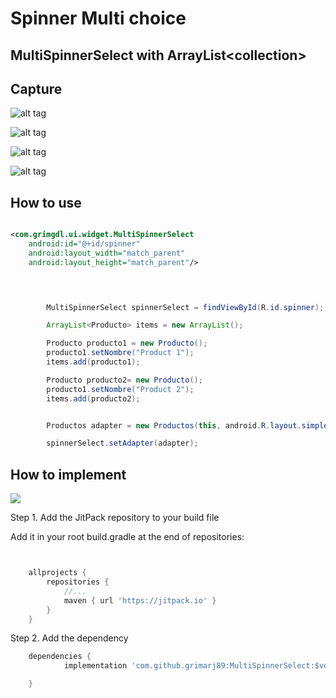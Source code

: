 # Spinner Multi choice




## MultiSpinnerSelect with ArrayList&lt;collection>






## Capture

![alt tag](https://cloud.githubusercontent.com/assets/4397770/9688649/32270ea4-52f6-11e5-872f-8e4e87fb6052.png)

![alt tag](https://cloud.githubusercontent.com/assets/4397770/9688322/139dae04-52f4-11e5-8cac-f6981114e232.png)

![alt tag](https://cloud.githubusercontent.com/assets/4397770/9688323/13a7b1e2-52f4-11e5-863e-e261dc2b3b26.png)

![alt tag](https://cloud.githubusercontent.com/assets/4397770/9688321/1382d9f8-52f4-11e5-976c-407fafdbe622.png)



## How to use


```xml

<com.grimgdl.ui.widget.MultiSpinnerSelect
    android:id="@+id/spinner"
    android:layout_width="match_parent"
    android:layout_height="match_parent"/>
    


```


```java


        MultiSpinnerSelect spinnerSelect = findViewById(R.id.spinner);

        ArrayList<Producto> items = new ArrayList();

        Producto producto1 = new Producto();
        producto1.setNombre("Product 1");
        items.add(producto1);

        Producto producto2= new Producto();
        producto1.setNombre("Product 2");
        items.add(producto2);


        Productos adapter = new Productos(this, android.R.layout.simple_list_item_2, items);

        spinnerSelect.setAdapter(adapter);


```







## How to implement
[![](https://jitpack.io/v/grimarj89/MultiSpinnerSelect.svg)](https://jitpack.io/#grimarj89/MultiSpinnerSelect)



Step 1. Add the JitPack repository to your build file

Add it in your root build.gradle at the end of repositories:

```groovy


	allprojects {
		repositories {
			//...
			maven { url 'https://jitpack.io' }
		}
	}


```

Step 2. Add the dependency

```groovy
    dependencies {
	        implementation 'com.github.grimarj89:MultiSpinnerSelect:$version'

	}

```






